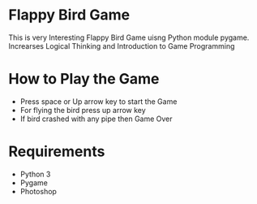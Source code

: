 # Flappy Bird Game
This is very Interesting Flappy Bird Game uisng Python module pygame. Increarses Logical Thinking and Introduction to Game Programming

# How to Play the Game
- Press space or Up arrow key to start the Game
- For flying the bird press up arrow key 
- If bird crashed with any pipe then Game Over

# Requirements
- Python 3
- Pygame
- Photoshop
